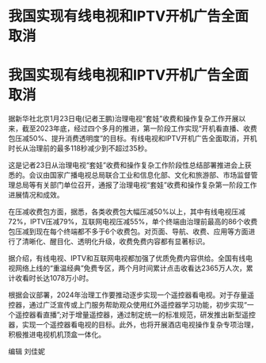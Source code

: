 # 我国实现有线电视和IPTV开机广告全面取消

# 我国实现有线电视和IPTV开机广告全面取消

据新华社北京1月23日电(记者王鹏)治理电视“套娃”收费和操作复杂工作开展以来，截至2023年底，经过四个多月的推进，第一阶段工作实现“开机看直播、收费包压减50%、提升消费透明度”的目标。有线电视和IPTV开机广告全面取消，开机时长从治理前的最多118秒减少到不超过35秒。

这是记者23日从治理电视“套娃”收费和操作复杂工作阶段性总结部署推进会上获悉的。会议由国家广播电视总局联合工业和信息化部、文化和旅游部、市场监督管理总局等有关部门单位召开，通报了治理电视“套娃”收费和操作复杂第一阶段工作进展情况和成效。

在压减收费包方面，据悉，各类收费包大幅压减50%以上，其中有线电视压减72%，IPTV压减79%，互联网电视压减55%，单个终端由治理前最高的86个收费包压减到现在每个终端都不多于6个收费包。对页面、导航、收费、应用等方面进行了清晰化、醒目化、透明化升级，收费免费内容都有显著标识。

据介绍，有线电视、IPTV和互联网电视都加强了优质免费内容供给。全国有线电视网络上线的“重温经典”免费专区，两个月时间累计点击收看达2365万人次，累计收看时长达1078万小时。

根据会议部署，2024年治理工作要推动逐步实现一个遥控器看电视。对于存量遥控器，通过广泛宣传或上门服务帮助观众使用红外遥控器学习功能，初步实现“一个遥控器看直播”;对于增量遥控器，通过制定统一的标准规范，研发推出新型遥控器，实现一个遥控器看电视的目标。此外，也将开展酒店电视操作复杂专项治理，积极推进电视机机顶盒一体化。

编辑 刘佳妮

